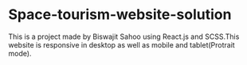 # Space-tourism-website-solution
This is a project made by Biswajit Sahoo using React.js and SCSS.This website is responsive in desktop as well as mobile and tablet(Protrait mode).
